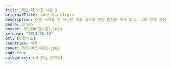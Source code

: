 ```yaml
---
title: 제인 더 버진 시즌 1
originalTitle: Jane the Virgin
description: 순결 서약을 한 제인은 의료 실수로 인한 임신을 하게 되고, 그로 인해 자신의 장래 계획이 송두리째 바뀌게 될 운명에 처하게 된다.
genre: drama
poster: 제인더버진시즌1.jpeg
release: "2014.10.13"
ott: [넷플릭스]
countries: 미국
cover: 제인더버진시즌1.jpeg
end: true
categories: [코미디, 로맨스]
---
```

